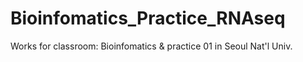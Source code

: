 # Bioinfomatics_Practice_RNAseq
Works for classroom: Bioinfomatics &amp; practice 01 in Seoul Nat'l Univ. 
